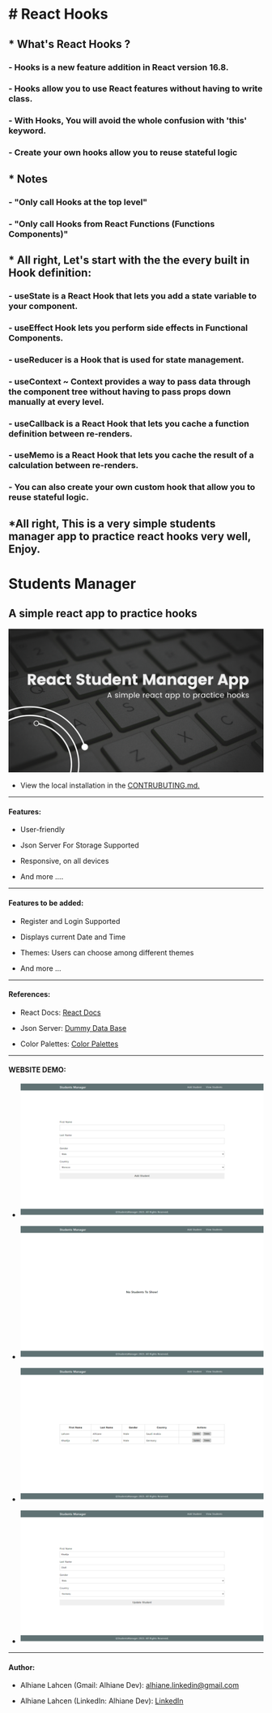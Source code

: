 # # React Hooks

## * What's React Hooks ?

### - Hooks is a new feature addition in React version 16.8.

### - Hooks allow you to use React features without having to write class.

### - With Hooks, You will avoid the whole confusion with 'this' keyword.

### - Create your own hooks allow you to reuse stateful logic

## * Notes

### - "Only call Hooks at the top level"

### - "Only call Hooks from React Functions (Functions Components)"

## * All right, Let's start with the the every built in Hook definition:

### - useState is a React Hook that lets you add a state variable to your component.

### - useEffect Hook lets you perform side effects in Functional Components.

### - useReducer is a Hook that is used for state management.

### - useContext ~ Context provides a way to pass data through the component tree without having to pass props down manually at every level.

### - useCallback is a React Hook that lets you cache a function definition between re-renders.

### - useMemo is a React Hook that lets you cache the result of a calculation between re-renders.

### - You can also create your own custom hook that allow you to reuse stateful logic.

## *All right, This is a very simple students manager app to practice react hooks very well, Enjoy.

# Students Manager

## A simple react app to practice hooks

![Image not found!](https://github.com/AlhianeDev/react-hooks-students-manager-app/blob/main/readme-images/thumbnail.png)

- View the local installation in the [CONTRUBUTING.md.]()

***

#### Features:

* User-friendly
 
* Json Server For Storage Supported

* Responsive, on all devices

* And more ....

***

#### Features to be added:

* Register and Login Supported

* Displays current Date and Time

* Themes: Users can choose among different themes

* And more ...

***

#### References:

* React Docs: [React Docs](https://react.dev/)

* Json Server: [Dummy Data Base](https://www.npmjs.com/package/json-server)

* Color Palettes: [Color Palettes](https://colorhunt.co/)

***

#### WEBSITE DEMO:

*   ![Image not found!](https://github.com/AlhianeDev/react-hooks-students-manager-app/blob/main/readme-images/img-1.png)
    
*   ![Image not found!](https://github.com/AlhianeDev/react-hooks-students-manager-app/blob/main/readme-images/img-2.png)
    
*   ![Image not found!](https://github.com/AlhianeDev/react-hooks-students-manager-app/blob/main/readme-images/img-3.png)

* ![Image not found!](https://github.com/AlhianeDev/react-hooks-students-manager-app/blob/main/readme-images/img-4.png)

***

#### Author:

*   Alhiane Lahcen (Gmail: Alhiane Dev): [alhiane.linkedin@gmail.com](mailto:alhiane.linkedin@gmail.com)

*   Alhiane Lahcen (LinkedIn: Alhiane Dev): [LinkedIn](https://www.linkedin.com/in/lahcen-alhiane-99564b2a6/)
